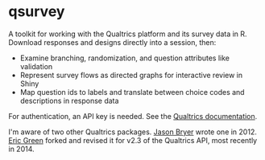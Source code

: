 # qsurvey

A toolkit for working with the Qualtrics platform and its survey data in R.
Download responses and designs directly into a session, then:

* Examine branching, randomization, and question attributes like validation
* Represent survey flows as directed graphs for interactive review in Shiny
* Map question ids to labels and translate between choice codes and descriptions in response data

For authentication, an API key is needed. See the [Qualtrics
documentation](https://www.qualtrics.com/support/integrations/api-integration/api-integration).

I'm aware of two other Qualtrics packages. [Jason Bryer](https://github.com/jbryer/qualtrics) 
wrote one in 2012. [Eric  Green](https://github.com/ericpgreen/qualtrics) forked 
and revised it for v2.3 of the Qualtrics API, most recently in 2014.

